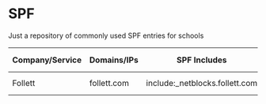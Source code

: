 # SPF
Just a repository of commonly used SPF entries for schools

| Company/Service | Domains/IPs | SPF Includes | Notes/Comments | Last Updated |
| ----------- | ----------- | ----------- | ----------- | ----------- |
| Follett | follett.com | include:_netblocks.follett.com | Library Software | 2021-04-28 |
